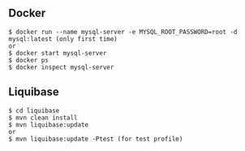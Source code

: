 ## Docker
```terminal
$ docker run --name mysql-server -e MYSQL_ROOT_PASSWORD=root -d mysql:latest (only first time)
or
$ docker start mysql-server 
$ docker ps
$ docker inspect mysql-server
```

## Liquibase
```terminal
$ cd liquibase
$ mvn clean install
$ mvn liquibase:update
or
$ mvn liquibase:update -Ptest (for test profile)
```